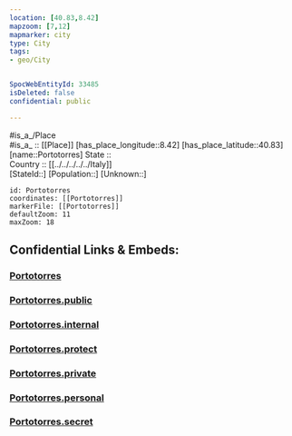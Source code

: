 ```yaml
---
location: [40.83,8.42] 
mapzoom: [7,12] 
mapmarker: city 
type: City
tags:
- geo/City


SpocWebEntityId: 33485
isDeleted: false
confidential: public

---
```

#is_a_/Place  
#is_a_ :: [[Place]] 
[has_place_longitude::8.42] 
[has_place_latitude::40.83] 
[name::Portotorres] 
State ::  
Country :: [[../../../../../Italy]]  
[StateId::] 
[Population::] 
[Unknown::] 


```leaflet
id: Portotorres
coordinates: [[Portotorres]] 
markerFile: [[Portotorres]] 
defaultZoom: 11 
maxZoom: 18
```


## Confidential Links & Embeds: 

### [Portotorres](/_Standards/Earth/Continent/Europe/Europe~South/Italy/regions~Italy/Sardinia/Sassari.Province/City/Portotorres.md) 

### [Portotorres.public](/_public/Earth/Continent/Europe/Europe~South/Italy/regions~Italy/Sardinia/Sassari.Province/City/Portotorres.public.md) 

### [Portotorres.internal](/_internal/Earth/Continent/Europe/Europe~South/Italy/regions~Italy/Sardinia/Sassari.Province/City/Portotorres.internal.md) 

### [Portotorres.protect](/_protect/Earth/Continent/Europe/Europe~South/Italy/regions~Italy/Sardinia/Sassari.Province/City/Portotorres.protect.md) 

### [Portotorres.private](/_private/Earth/Continent/Europe/Europe~South/Italy/regions~Italy/Sardinia/Sassari.Province/City/Portotorres.private.md) 

### [Portotorres.personal](/_personal/Earth/Continent/Europe/Europe~South/Italy/regions~Italy/Sardinia/Sassari.Province/City/Portotorres.personal.md) 

### [Portotorres.secret](/_secret/Earth/Continent/Europe/Europe~South/Italy/regions~Italy/Sardinia/Sassari.Province/City/Portotorres.secret.md)

